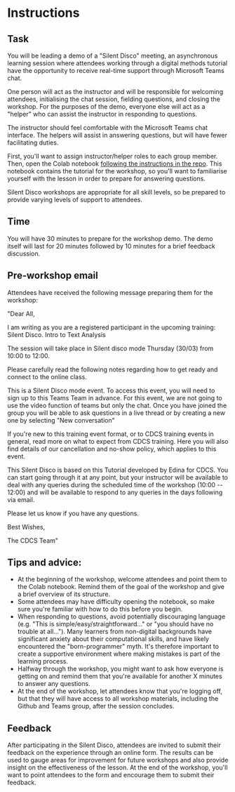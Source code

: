 # Instructions


## Task 
You will be leading a demo of a "Silent Disco" meeting, an asynchronous learning session where attendees working through a digital methods tutorial have the opportunity to receive real-time support through Microsoft Teams chat.

One person will act as the instructor and will be responsible for welcoming attendees, initialising the chat session, fielding questions, and closing the workshop. For the purposes of the demo, everyone else will act as a "helper" who can assist the instructor in responding to questions.
  
The instructor should feel comfortable with the Microsoft Teams chat interface. The helpers will assist in answering questions, but will have fewer facilitating duties.
  
First, you'll want to assign instructor/helper roles to each group member. Then, open the Colab notebook [following the instructions in the repo](https://github.com/DCS-training/IntroToTextAnalysis). This notebook contains the tutorial for the workshop, so you'll want to familiarise yourself with the lesson in order to prepare for answering questions.
  
Silent Disco workshops are appropriate for all skill levels, so be prepared to provide varying levels of support to attendees. 
  
## Time
You will have 30 minutes to prepare for the workshop demo. The demo itself will last for 20 minutes followed by 10 minutes for a brief feedback discussion.

## Pre-workshop email  

Attendees have received the following message preparing them for the workshop:  
  
"Dear All,     

I am writing as you are a registered participant in the upcoming training: Silent Disco. Intro to Text Analysis  

 The session will take place in Silent disco mode Thursday (30/03) from 10:00 to 12:00.

Please carefully read the following notes regarding how to get ready and connect to the online class.    

This is a Silent Disco mode event. To access this event, you will need to sign up to this Teams Team in advance. For this event, we are not going to use the video function of teams but only the chat. Once you have joined the group you will be able to ask questions in a live thread or by creating a new one by selecting "New conversation" 

If you're new to this training event format, or to CDCS training events in general, read more on what to expect from CDCS training. Here you will also find details of our cancellation and no-show policy, which applies to this event.  

This Silent Disco is based on this Tutorial developed by Edina for CDCS. You can start going through it at any point, but your instructor will be available to deal with any queries during the scheduled time of the workshop (10:00 -- 12:00) and will be available to respond to any queries in the days following via email.  

Please let us know if you have any questions. 

Best Wishes,  

The CDCS Team"

## Tips and advice:

- At the beginning of the workshop, welcome attendees and point them to the Colab notebook. Remind them of the goal of the workshop and give a brief overview of its structure.
- Some attendees may have difficulty opening the notebook, so make sure you're familiar with how to do this before you begin.
- When responding to questions, avoid potentially discouraging language (e.g. "This is simple/easy/straightforward..." or "you should have no trouble at all..."). Many learners from non-digital backgrounds have significant anxiety about their computational skills, and have likely encountered the "born-programmer" myth. It's therefore important to create a supportive environment where making mistakes is part of the learning process.
- Halfway through the workshop, you might want to ask how everyone is getting on and remind them that you're available for another X minutes to answer any questions.  
- At the end of the workshop, let attendees know that you're logging off, but that they will have access to all workshop materials, including the Github and Teams group, after the session concludes. 



## Feedback
After participating in the Silent Disco, attendees are invited to submit their feedback on the experience through an online form. The results can be used to gauge areas for improvement for future workshops and also provide insight on the effectiveness of the lesson. At the end of the workshop, you'll want to point attendees to the form and encourage them to submit their feedback.

